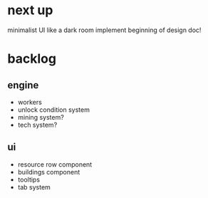 # next up
minimalist UI like a dark room
implement beginning of design doc!

# backlog
## engine
- workers
- unlock condition system
- mining system?
- tech system?

## ui
- resource row component
- buildings component
- tooltips
- tab system
